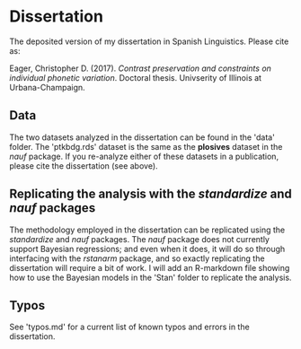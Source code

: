# Dissertation

The deposited version of my dissertation in Spanish Linguistics. Please cite as:

Eager, Christopher D. (2017). *Contrast preservation and constraints on individual phonetic variation*. Doctoral thesis. Univserity of Illinois at Urbana-Champaign.


## Data

The two datasets analyzed in the dissertation can be found in the 'data' folder.  The 'ptkbdg.rds' dataset is the same as the **plosives** dataset in the *nauf* package.  If you re-analyze either of these datasets in a publication, please cite the dissertation (see above).


## Replicating the analysis with the *standardize* and *nauf* packages

The methodology employed in the dissertation can be replicated using the *standardize* and *nauf* packages.  The *nauf* package does not currently support Bayesian regressions; and even when it does, it will do so through interfacing with the *rstanarm* package, and so exactly replicating the dissertation will require a bit of work.  I will add an R-markdown file showing how to use the Bayesian models in the 'Stan' folder to replicate the analysis.


## Typos

See 'typos.md' for a current list of known typos and errors in the dissertation.

